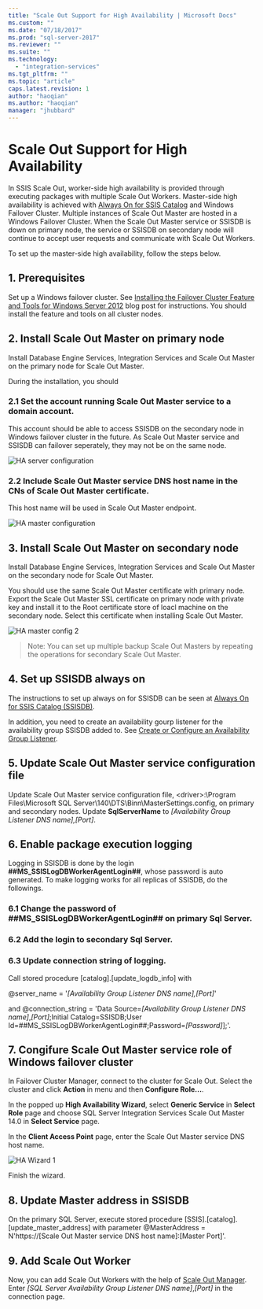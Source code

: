 ```yaml
---
title: "Scale Out Support for High Availability | Microsoft Docs"
ms.custom: ""
ms.date: "07/18/2017"
ms.prod: "sql-server-2017"
ms.reviewer: ""
ms.suite: ""
ms.technology: 
  - "integration-services"
ms.tgt_pltfrm: ""
ms.topic: "article"
caps.latest.revision: 1
author: "haoqian"
ms.author: "haoqian"
manager: "jhubbard"
---
```

# Scale Out Support for High Availability

In SSIS Scale Out, worker-side high availability is provided through executing packages with multiple Scale Out Workers.
Master-side high availability is achieved with [Always On for SSIS Catalog](../service/ssis-catalog.md#always-on-for-ssis-catalog-ssisdb) and Windows Failover Cluster. Multiple instances of Scale Out Master are hosted in a Windows Failover Cluster. When the Scale Out Master service or SSISDB is down on primary node, the service or SSISDB on secondary node will continue to accept user requests and communicate with Scale Out Workers. 

To set up the master-side high availability, follow the steps below.

## 1. Prerequisites
Set up a Windows failover cluster. See [Installing the Failover Cluster Feature and Tools for Windows Server 2012](http://blogs.msdn.com/b/clustering/archive/2012/04/06/10291601.aspx) blog post for instructions. You should install the feature and tools on all cluster nodes.

## 2. Install Scale Out Master on primary node
Install Database Engine Services, Integration Services and Scale Out Master on the primary node for Scale Out Master. 

During the installation, you should 
### 2.1 Set the account running Scale Out Master service to a domain account.
This account should be able to access SSISDB on the secondary node in Windows failover cluster in the future. As Scale Out Master service and SSISDB can failover seperately, they may not be on the same node.

![HA server configuration](media/ha-server-config.PNG)

### 2.2 Include Scale Out Master service DNS host name in the CNs of Scale Out Master certificate.

This host name will be used in Scale Out Master endpoint. 

![HA master configuration](media/ha-master-config.PNG)

## 3. Install Scale Out Master on secondary node
Install Database Engine Services, Integration Services and Scale Out Master on the secondary node for Scale Out Master. 

You should use the same Scale Out Master certificate with primary node. Export the Scale Out Master SSL certificate on primary node with private key and install it to the Root certificate store of loacl machine on the secondary node. Select this certificate when installing Scale Out Master.

![HA master config 2](media/ha-master-config2.PNG)

> Note: You can set up multiple backup Scale Out Masters by repeating the operations for secondary Scale Out Master.

## 4. Set up SSISDB always on

The instructions to set up always on for SSISDB can be seen at [Always On for SSIS Catalog (SSISDB)](../service/ssis-catalog.md#always-on-for-ssis-catalog-ssisdb).

In addition, you need to create an availability gourp listener for the availability group SSISDB added to. See [Create or Configure an Availability Group Listener](../../database-engine/availability-groups/windows/create-or-configure-an-availability-group-listener-sql-server.md).

## 5. Update Scale Out Master service configuration file
Update  Scale Out Master service configuration file, \<driver\>:\Program Files\Microsoft SQL Server\140\DTS\Binn\MasterSettings.config, on primary and secondary nodes. Update **SqlServerName** to *[Availability Group Listener DNS name],[Port]*.

## 6. Enable package execution logging

Logging in SSISDB is done by the login **##MS_SSISLogDBWorkerAgentLogin##**, whose password is auto generated. To make logging works for all replicas of SSISDB, do the followings.

### 6.1 Change the password of **##MS_SSISLogDBWorkerAgentLogin##** on primary Sql Server.
### 6.2 Add the login to secondary Sql Server.
### 6.3 Update connection string of logging.
Call stored procedure [catalog].[update_logdb_info] with 

@server_name = '*[Availability Group Listener DNS name],[Port]*' 

and @connection_string = 'Data Source=*[Availability Group Listener DNS name]*,*[Port]*;Initial Catalog=SSISDB;User Id=##MS_SSISLogDBWorkerAgentLogin##;Password=*[Password]*];'.

## 7. Congifure Scale Out Master service role of Windows failover cluster

In Failover Cluster Manager, connect to the cluster for Scale Out. Select the cluster and click **Action** in menu and then **Configure Role...**.

In the popped up **High Availability Wizard**, select **Generic Service** 
in **Select Role** page and choose SQL Server Integration Services Scale Out Master 14.0 in **Select Service** page.

In the **Client Access Point** page, enter the Scale Out Master service DNS host name.

![HA Wizard 1](media/ha-wizard1.PNG)

Finish the wizard.

## 8. Update Master address in SSISDB

On the primary SQL Server, execute stored procedure [SSIS].[catalog].[update_master_address] with parameter @MasterAddress = N'https://[Scale Out Master service DNS host name]:[Master Port]'. 

## 9. Add Scale Out Worker

Now, you can add Scale Out Workers with the help of [Scale Out Manager](integration-services-ssis-scale-out-manager.md). Enter *[SQL Server Availability Group Listener DNS name]*,*[Port]* in the connection page.




